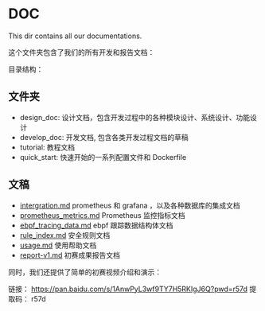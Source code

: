 # DOC

This dir contains all our documentations.

这个文件夹包含了我们的所有开发和报告文档：

目录结构：

## 文件夹

- design_doc: 设计文档，包含开发过程中的各种模块设计、系统设计、功能设计
- develop_doc: 开发文档, 包含各类开发过程文档的草稿
- tutorial: 教程文档
- quick_start: 快速开始的一系列配置文件和 Dockerfile

## 文稿

- [intergration.md](intergration.md) prometheus 和 grafana ，以及各种数据库的集成文档
- [prometheus_metrics.md](prometheus_metrics.md) Prometheus 监控指标文档
- [ebpf_tracing_data.md](ebpf_tracing_data.md) ebpf 跟踪数据结构体文档
- [rule_index.md](rule_index.md) 安全规则文档
- [usage.md](usage.md) 使用帮助文档
- [report-v1.md](report-v1.md) 初赛成果报告文档

同时，我们还提供了简单的初赛视频介绍和演示：

链接： https://pan.baidu.com/s/1AnwPyL3wf9TY7H5RKIgJ6Q?pwd=r57d 
提取码： r57d